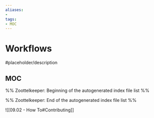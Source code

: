 ```yaml
---
aliases:
- 
tags:
- MOC
---
```


# Workflows

#placeholder/description 

## MOC

%% Zoottelkeeper: Beginning of the autogenerated index file list  %%

%% Zoottelkeeper: End of the autogenerated index file list  %%

![[09.02 - How To#Contributing]]